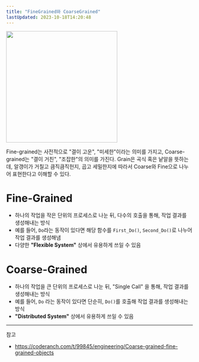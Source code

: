```yaml
---
title: "FineGrained와 CoarseGrained"
lastUpdated: 2023-10-18T14:20:48
---
```

<img src="https://github.com/rlaisqls/TIL/assets/81006587/dbef4d66-8107-48e8-8767-5a65c7f8a637" height=300px>

Fine-grained는 사전적으로 "결이 고운", "미세한"이라는 의미를 가지고, Coarse-grained는 "결이 거친", "조잡한"의 의미를 가진다. Grain은 곡식 혹은 낱알을 뜻하는데, 알갱이가 거칠고 큼직큼직헌지, 곱고 세밀한지에 따라서 Coarse와 Fine으로 나누어 표현한다고 이해할 수 있다.

# Fine-Grained

- 하나의 작업을 작은 단위의 프로세스로 나눈 뒤, 다수의 호출을 통해, 작업 결과를 생성해내는 방식
- 예를 들어, `Do`라는 동작이 있다면 해당 함수를 `First_Do()`, `Second_Do()`로 나누어 작업 결과를 생성해냄
- 다양한 **"Flexible System"** 상에서 유용하게 쓰일 수 있음

# Coarse-Grained

- 하나의 작업을 큰 단위의 프로세스로 나눈 뒤, "Single Call" 을 통해, 작업 결과를 생성해내는 방식
- 예를 들어, `Do` 라는 동작이 있다면 단순히, `Do()`를 호출해 작업 결과를 생성해내는 방식
- **"Distributed System"** 상에서 유용하게 쓰일 수 있음

---
참고

- <https://coderanch.com/t/99845/engineering/Coarse-grained-fine-grained-objects>
